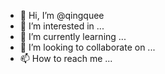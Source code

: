 - 👋 Hi, I’m @qingquee
- 👀 I’m interested in ...
- 🌱 I’m currently learning ...
- 💞️ I’m looking to collaborate on ...
- 📫 How to reach me ...

<!---
qingquee/qingquee is a ✨ special ✨ repository because its `README.md` (this file) appears on your GitHub profile.
You can click the Preview link to take a look at your changes.
--->

